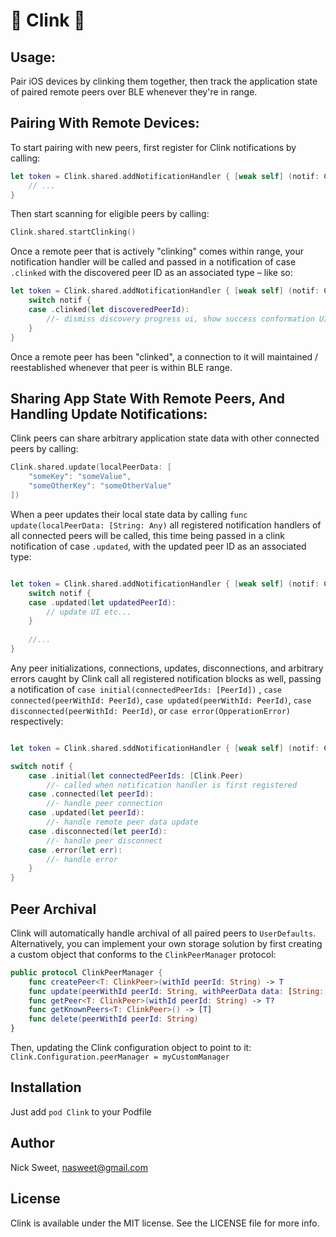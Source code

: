 # :beers: Clink :beers:

## Usage:

Pair iOS devices by clinking them together, then track the application state of paired remote peers over BLE whenever they're in range.

## Pairing With Remote Devices:

To start pairing with new peers, first register for Clink notifications by calling:

```swift
let token = Clink.shared.addNotificationHandler { [weak self] (notif: Clink.Notification) in
    // ...
}
```

Then start scanning for eligible peers by calling:

```swift
Clink.shared.startClinking()
```

Once a remote peer that is actively "clinking" comes within range, your notification handler will be called
and passed in a notification of case `.clinked` with the discovered peer ID as an associated type – like so:

```swift
let token = Clink.shared.addNotificationHandler { [weak self] (notif: Clink.Notification) in
    switch notif {
    case .clinked(let discoveredPeerId):
        //- dismiss discovery progress ui, show success conformation UI
    }
}
```

Once a remote peer has been "clinked",  a connection to it will maintained / reestablished whenever that peer is within BLE range.

## Sharing App State With Remote Peers, And Handling Update Notifications:

Clink peers can share arbitrary application state data with other connected peers by calling:

```swift
Clink.shared.update(localPeerData: [
    "someKey": "someValue",
    "someOtherKey": "someOtherValue"
])

```

When a peer updates their local state data by calling `func update(localPeerData: [String: Any)`
all registered notification handlers of all connected peers will be called, this time being passed in a clink
notification of case `.updated`, with the updated peer ID as an associated type:

```swift

let token = Clink.shared.addNotificationHandler { [weak self] (notif: Clink.Notification) in
    switch notif {
    case .updated(let updatedPeerId):
        // update UI etc...
    }
    
    //...
}
```

Any  peer initializations, connections, updates, disconnections, and arbitrary errors
caught by Clink call all registered notification blocks as well,  passing a notification of
`case initial(connectedPeerIds: [PeerId])` ,
`case connected(peerWithId: PeerId)`,
`case updated(peerWithId: PeerId)`,
`case disconnected(peerWithId: PeerId)`,
or
`case error(OpperationError)`
respectively:

```swift

let token = Clink.shared.sddNotificationHandler { [weak self] (notif: Clink.Notification) in

switch notif {
    case .initial(let connectedPeerIds: [Clink.Peer)
        //- called when notification handler is first registered
    case .connected(let peerId):
        //- handle peer connection
    case .updated(let peerId):
        //- handle remote peer data update
    case .disconnected(let peerId):
        //- handle peer disconnect
    case .error(let err):
        //- handle error
    }
}

```

## Peer Archival

Clink will automatically handle archival of all paired peers to `UserDefaults`. Alternatively, you can implement your
own storage solution by first creating a custom object that conforms to the `ClinkPeerManager` protocol:

```swift
public protocol ClinkPeerManager {
    func createPeer<T: ClinkPeer>(withId peerId: String) -> T
    func update(peerWithId peerId: String, withPeerData data: [String: Any])
    func getPeer<T: ClinkPeer>(withId peerId: String) -> T?
    func getKnownPeers<T: ClinkPeer>() -> [T]
    func delete(peerWithId peerId: String)
}

```
Then, updating the Clink configuration object to point to it: `Clink.Configuration.peerManager = myCustomManager`

## Installation

Just add `pod Clink` to your Podfile

## Author

Nick Sweet, nasweet@gmail.com

## License

Clink is available under the MIT license. See the LICENSE file for more info.


